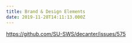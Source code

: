 ```yaml
---
title: Brand & Design Elements
date: 2019-11-28T14:11:13.000Z
---
```

https://github.com/SU-SWS/decanter/issues/575
